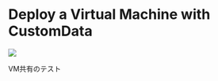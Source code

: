 # Deploy a Virtual Machine with CustomData

<a href="https://portal.azure.com/#create/Microsoft.Template/uri/https%3A%2F%2Fmfdevelop.blob.core.windows.net%2Fsystem%2FMicrosoft.Compute%2FImages%2Fvhds%2FforShare-vmTemplate.4be6eaf2-7f1a-4f4b-849d-4627c3cc2bb3.json" target="_blank">
<img src="http://azuredeploy.net/deploybutton.png"/>
</a>

VM共有のテスト
